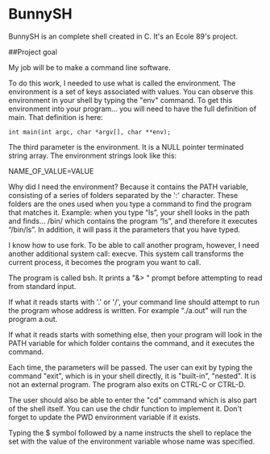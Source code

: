 
# BunnySH

BunnySH is an complete shell created in C. It's an Ecole 89's project.

##Project goal

My job will be to make a command line software.

To do this work, I needed to use what is called the environment. The environment is a set of keys associated with values. You can observe this environment in your shell by typing the "env" command. To get this environment into your program… you will need to have the full definition of main. That definition is here:

`int main(int argc, char *argv[], char **env);`

The third parameter is the environment. It is a NULL pointer terminated string array. The environment strings look like this:

NAME_OF_VALUE=VALUE

Why did I need the environment? Because it contains the PATH variable, consisting of a series of folders separated by the ':' character. These folders are the ones used when you type a command to find the program that matches it. Example: when you type “ls”, your shell looks in the path and finds… /bin/ which contains the program “ls”, and therefore it executes “/bin/ls”. In addition, it will pass it the parameters that you have typed.

I know how to use fork. To be able to call another program, however, I need another additional system call: execve. This system call transforms the current process, it becomes the program you want to call.

The program is called bsh. It prints a "&> " prompt before attempting to read from standard input.

If what it reads starts with '.' or '/', your command line should attempt to run the program whose address is written. For example "./a.out" will run the program a.out.

If what it reads starts with something else, then your program will look in the PATH variable for which folder contains the command, and it executes the command.

Each time, the parameters will be passed. The user can exit by typing the command "exit", which is in your shell directly, it is "built-in", "nested". It is not an external program. The program also exits on CTRL-C or CTRL-D.

The user should also be able to enter the "cd" command which is also part of the shell itself. You can use the chdir function to implement it. Don't forget to update the PWD environment variable if it exists.

Typing the $ symbol followed by a name instructs the shell to replace the set with the value of the environment variable whose name was specified.
